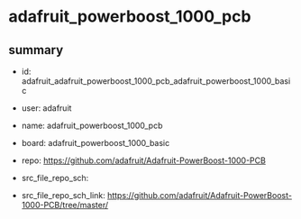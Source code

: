 # adafruit_powerboost_1000_pcb
 
## summary 
* id: adafruit_adafruit_powerboost_1000_pcb_adafruit_powerboost_1000_basic
* user: adafruit
* name: adafruit_powerboost_1000_pcb
* board: adafruit_powerboost_1000_basic
* repo: https://github.com/adafruit/Adafruit-PowerBoost-1000-PCB



* src_file_repo_sch: 
* src_file_repo_sch_link: https://github.com/adafruit/Adafruit-PowerBoost-1000-PCB/tree/master/




